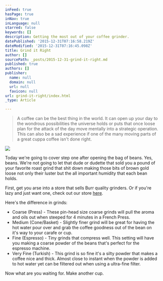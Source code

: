 ```yaml
---
inFeed: true
hasPage: true
inNav: true
inLanguage: null
starred: false
keywords: []
description: Getting the most out of your coffee grinder.
datePublished: '2015-12-31T07:16:58.219Z'
dateModified: '2015-12-31T07:16:45.098Z'
title: Grind it Right
author: []
sourcePath: _posts/2015-12-31-grind-it-right.md
published: true
authors: []
publisher:
  name: null
  domain: null
  url: null
  favicon: null
url: grind-it-right/index.html
_type: Article

---
```

> A coffee can be the best thing in the world. It can open up your day to the wondrous possibilities the universe holds or puts that once loose plan for the attack of the day move mentally into a strategic operation. This can also be a sad experience if one of the many moving parts of a great cuppa coffee isn't done right.

![](https://imgflo.herokuapp.com/graph/vahj1ThiexotieMo/2da417be81a1ef35e0e61d681831a7eb/passthrough.jpg?height=600&input=https%3A%2F%2Fthe-grid-user-content.s3-us-west-2.amazonaws.com%2Fad9be998-4260-467b-9d9e-1b4f6f81182d.jpg)

Today we're going to cover step one after opening the bag of beans. Yes, beans. We're not going to let that dude or dudette that sold you a pound of your favorite roast grind that shit down making those bits of brown gold loose not only their luster but the all important humidity that each bean holds. 

First, get you arse into a store that sells Burr quality grinders. Or if you're lazy and just want one, check out our store [here][0]. 

Here's the difference in grinds:

* Coarse (Press) - These pin-head size coarse grinds will pull the aroma and oils out when steeped for 4 minutes in a French Press.
* Medium (Cone/Basket) - Slightly finer grind will be great for having the hot water pour over and grab the coffee goodness out of the bean on it's way to your carafe or cup. 
* Fine (Espresso) - Tiny grinds that compress well. This setting will have you making a coarse powder of the beans that's perfect for the espresso machine. 
* Very Fine (Turkish) - This grind is so fine it's a silty powder that makes a coffee nice and thick. Almost close to instant when the powder is added to hot water yet can be filtered out when using a ultra-fine filter. 

Now what are you waiting for. Make another cup. 

[0]: http://amzn.to/1R0aYC4